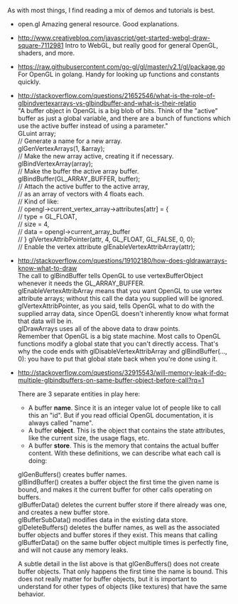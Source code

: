 As with most things, I find reading a mix of demos and tutorials is best.

-   open.gl Amazing general resource. Good explanations.

-   http://www.creativebloq.com/javascript/get-started-webgl-draw-square-7112981
    Intro to WebGL, but really good for general OpenGL, shaders, and more.

-   https://raw.githubusercontent.com/go-gl/gl/master/v2.1/gl/package.go For
    OpenGL in golang. Handy for looking up functions and constants quickly.

-   http://stackoverflow.com/questions/21652546/what-is-the-role-of-glbindvertexarrays-vs-glbindbuffer-and-what-is-their-relatio  
    "A buffer object in OpenGL is a big blob of bits. Think of the "active"
    buffer as just a global variable, and there are a bunch of functions which
    use the active buffer instead of using a parameter."  
    GLuint array;  
    // Generate a name for a new array.  
    glGenVertexArrays(1, \&array);  
    // Make the new array active, creating it if necessary.  
    glBindVertexArray(array);  
    // Make the buffer the active array buffer.  
    glBindBuffer(GL\_ARRAY\_BUFFER, buffer);  
    // Attach the active buffer to the active array,  
    // as an array of vectors with 4 floats each.  
    // Kind of like:  
    // opengl-\>current\_vertex\_array-\>attributes[attr] = {  
    // type = GL\_FLOAT,  
    // size = 4,  
    // data = opengl-\>current\_array\_buffer  
    // } glVertexAttribPointer(attr, 4, GL\_FLOAT, GL\_FALSE, 0, 0);  
    // Enable the vertex attribute glEnableVertexAttribArray(attr);

-   http://stackoverflow.com/questions/19102180/how-does-gldrawarrays-know-what-to-draw  
    The call to glBindBuffer tells OpenGL to use vertexBufferObject whenever it
    needs the GL\_ARRAY\_BUFFER.  
    glEnableVertexAttribArray means that you want OpenGL to use vertex attribute
    arrays; without this call the data you supplied will be ignored.  
    glVertexAttribPointer, as you said, tells OpenGL what to do with the
    supplied array data, since OpenGL doesn't inherently know what format that
    data will be in.  
    glDrawArrays uses all of the above data to draw points.  
    Remember that OpenGL is a big state machine. Most calls to OpenGL functions
    modify a global state that you can't directly access. That's why the code
    ends with glDisableVertexAttribArray and glBindBuffer(..., 0): you have to
    put that global state back when you're done using it.

-   http://stackoverflow.com/questions/32915543/will-memory-leak-if-do-multiple-glbindbuffers-on-same-buffer-object-before-call?rq=1  
      
    There are 3 separate entities in play here:  
    - A buffer **name**. Since it is an integer value lot of people like to call
    this an "id". But if you read official OpenGL documentation, it is always
    called "name".  
    - A buffer **object**. This is the object that contains the state
    attributes, like the current size, the usage flags, etc.  
    - A buffer **store**. This is the memory that contains the actual buffer
    content. With these definitions, we can describe what each call is doing:  
      
    glGenBuffers() creates buffer names.  
    glBindBuffer() creates a buffer object the first time the given name is
    bound, and makes it the current buffer for other calls operating on buffers.  
    glBufferData() deletes the current buffer store if there already was one,
    and creates a new buffer store.  
    glBufferSubData() modifies data in the existing data store.  
    glDeleteBuffers() deletes the buffer names, as well as the associated buffer
    objects and buffer stores if they exist. This means that calling
    glBufferData() on the same buffer object multiple times is perfectly fine,
    and will not cause any memory leaks.  
      
    A subtle detail in the list above is that glGenBuffers() does not create
    buffer objects. That only happens the first time the name is bound. This
    does not really matter for buffer objects, but it is important to understand
    for other types of objects (like textures) that have the same behavior.
